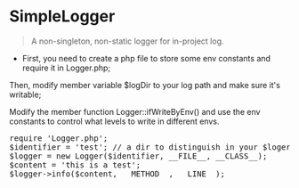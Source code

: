 # SimpleLogger

> A non-singleton, non-static logger for in-project log.

+ First, you need to create a php file to store some env constants and require it in Logger.php;

Then, modify member variable $logDir to your log path and make sure it's writable;

Modify the member function Logger::ifWriteByEnv() and use the env constants to control what levels to write in different envs. 
<pre>
require 'Logger.php';
$identifier = 'test'; // a dir to distinguish in your $logerDir, like /path/to/your-log-dir/test.
$logger = new Logger($identifier, __FILE__, __CLASS__);
$content = 'this is a test';
$logger->info($content, __METHOD__, __LINE__);
</pre>
